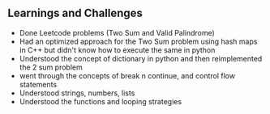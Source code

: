 ## Learnings and Challenges
- Done Leetcode problems (Two Sum and Valid Palindrome)
- Had an optimized approach for the Two Sum problem using hash maps in C++ but didn't know how to execute the same in python
- Understood the concept of dictionary in python and then reimplemented the 2 sum problem
- went through the concepts of break n continue, and control flow statements
- Understood strings, numbers, lists
- Understood the functions and looping strategies
